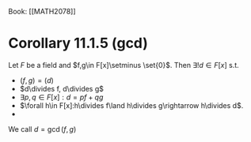 Book: [[MATH2078]]
# Corollary 11.1.5 (gcd)
Let $F$ be a field and $f,g\in F[x]\setminus \set{0}$.
Then $\exists! d\in F[x]$ s.t.
- $(f,g)=(d)$
- $d\divides f, d\divides g$
- $\exists p,q\in F[x]:d=pf+qg$
- $\forall h\in F[x]:h\divides f\land h\divides g\rightarrow h\divides d$.
- 
We call $d=\gcd(f,g)$